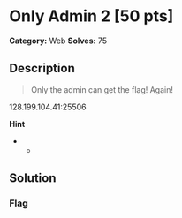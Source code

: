 # Only Admin 2 [50 pts]

**Category:** Web
**Solves:** 75

## Description
>Only the admin can get the flag! Again!

128.199.104.41:25506

**Hint**
* -

## Solution

### Flag

